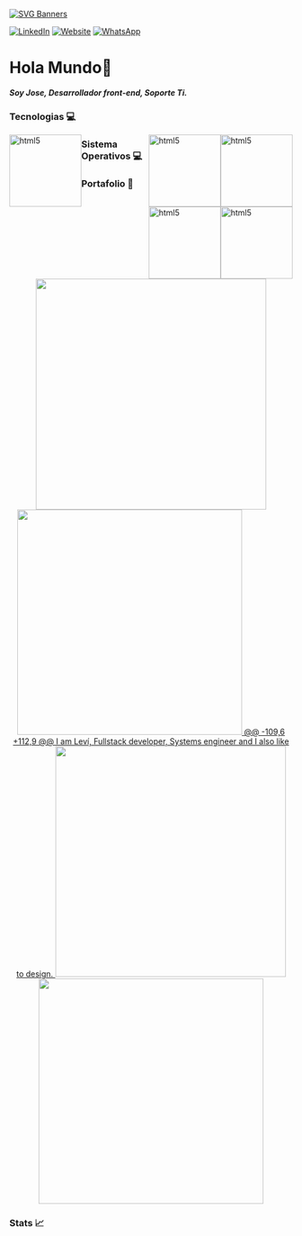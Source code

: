 
<div class="container">
	
	
[![SVG Banners](https://svg-banners.vercel.app/api?type=luminance&text1=WELCOME%20&width=800&height=170)](https://github.com/Jovigovidal)

</div>

[![LinkedIn](https://img.shields.io/badge/LinkedIn-0077B5?style=for-the-badge&logo=linkedin&logoColor=white)](https://www.linkedin.com/in/josevidalg)
[![Website](https://img.shields.io/badge/website-CCCCCC?style=for-the-badge&logo=About.me&logoColor=black)](https://leviarista.github.io/resume)
[![WhatsApp](https://img.shields.io/badge/WhatsApp-25D366?style=for-the-badge&logo=whatsapp&logoColor=white)](https://wa.me/967872814) 

       
# Hola Mundo👋
___Soy Jose, Desarrollador front-end, Soporte Ti.___
<br>
### Tecnologias 💻

<p align="">


<a href="https://www.w3.org/html/" target="_blank"> 
    <img src="https://cdn.jsdelivr.net/gh/devicons/devicon@latest/icons/vscode/vscode-original.svg"
         alt="html5" width="128" height="128" style="float:left; margin-left: ;" /> </a>
                  
 <a href="https://www.w3.org/html/" target="_blank"> 
    <img src="https://cdn.jsdelivr.net/gh/devicons/devicon@latest/icons/html5/html5-original.svg"
         alt="html5" width="128" height="128" style="float:right; margin-left: ;" /> </a>    

  
   <a href="https://www.w3.org/html/" target="_blank"> 
    <img src="https://cdn.jsdelivr.net/gh/devicons/devicon@latest/icons/photoshop/photoshop-original.svg"
         alt="html5" width="128" height="128" style="float:right; margin-left: ;" /> </a>




  ### Sistema Operativos 💻
  
<a href="https://www.w3.org/html/" target="_blank"> 	
    <img src="https://cdn.jsdelivr.net/gh/devicons/devicon@latest/icons/linux/linux-original.svg"
         alt="html5" width="128" height="128" style="float:right; margin-left: ;" /> </a>
        
        
<a href="https://www.w3.org/html/" target="_blank"> 
    <img src="https://cdn.jsdelivr.net/gh/devicons/devicon@latest/icons/windows11/windows11-original.svg"
         alt="html5" width="128" height="128" style="float:right; margin-left: ;" /> </a>

</p>


### Portafolio 📌
<!-- [![Readme Card](https://github-readme-stats.vercel.app/api/pin/?username=leviarista&repo=eco-stats-peru&show_icons=true&title_color=70a5fd&icon_color=bf91f3&text_color=38bdae&bg_color=0D1117)](https://github.com/leviarista/eco-stats-peru) -->

<p align="center">
    <a href="https://github.com/leviarista/github-profile-header-generator">
      <img width="410" src="https://repository-images.githubusercontent.com/464195386/913299a3-ab61-4f25-af43-0875996a0f13"/>
    </a>
    <a href="https://github.com/leviarista/eco-stats-peru">
      <img width="400" src="https://repository-images.githubusercontent.com/340539352/ef20cd80-7a0d-11eb-89f7-7d47d811e502"/>
      <!--   <img align="center" src="https://github-readme-stats.vercel.app/api/pin/?username=leviarista&repo=eco-stats-peru&show_icons=true&theme=tokyonight&show_owner=false" /> -->
	@@ -109,6 +112,9 @@ I am Leví, Fullstack developer, Systems engineer and I also like to design.
      <img width="410" src="https://repository-images.githubusercontent.com/384718454/cb85f71c-7193-455e-87c0-e8abf16ad56f"/>
      <!--   <img align="center" src="https://github-readme-stats.vercel.app/api/pin/?username=leviarista&repo=twenty_one_mining&show_icons=true&theme=tokyonight&show_owner=false" /> -->
    </a>
    <a href="https://github.com/leviarista/speciess">
      <img width="400" src="https://repository-images.githubusercontent.com/444587364/fb40681d-05c7-4a8a-b928-1b63d1bcbe8d"/>
    </a>
</p>

### Stats 📈
